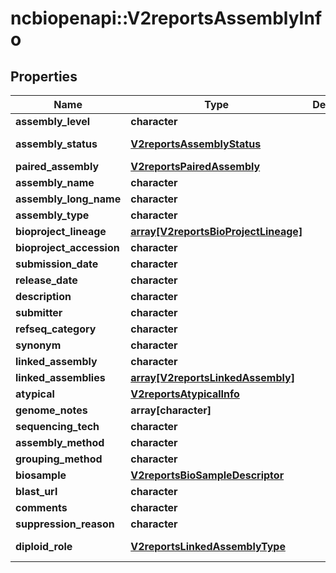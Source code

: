 # ncbiopenapi::V2reportsAssemblyInfo


## Properties
Name | Type | Description | Notes
------------ | ------------- | ------------- | -------------
**assembly_level** | **character** |  | [optional] 
**assembly_status** | [**V2reportsAssemblyStatus**](v2reportsAssemblyStatus.md) |  | [optional] [Enum: ] 
**paired_assembly** | [**V2reportsPairedAssembly**](v2reportsPairedAssembly.md) |  | [optional] 
**assembly_name** | **character** |  | [optional] 
**assembly_long_name** | **character** |  | [optional] 
**assembly_type** | **character** |  | [optional] 
**bioproject_lineage** | [**array[V2reportsBioProjectLineage]**](v2reportsBioProjectLineage.md) |  | [optional] 
**bioproject_accession** | **character** |  | [optional] 
**submission_date** | **character** |  | [optional] 
**release_date** | **character** |  | [optional] 
**description** | **character** |  | [optional] 
**submitter** | **character** |  | [optional] 
**refseq_category** | **character** |  | [optional] 
**synonym** | **character** |  | [optional] 
**linked_assembly** | **character** |  | [optional] 
**linked_assemblies** | [**array[V2reportsLinkedAssembly]**](v2reportsLinkedAssembly.md) |  | [optional] 
**atypical** | [**V2reportsAtypicalInfo**](v2reportsAtypicalInfo.md) |  | [optional] 
**genome_notes** | **array[character]** |  | [optional] 
**sequencing_tech** | **character** |  | [optional] 
**assembly_method** | **character** |  | [optional] 
**grouping_method** | **character** |  | [optional] 
**biosample** | [**V2reportsBioSampleDescriptor**](v2reportsBioSampleDescriptor.md) |  | [optional] 
**blast_url** | **character** |  | [optional] 
**comments** | **character** |  | [optional] 
**suppression_reason** | **character** |  | [optional] 
**diploid_role** | [**V2reportsLinkedAssemblyType**](v2reportsLinkedAssemblyType.md) |  | [optional] [Enum: ] 



